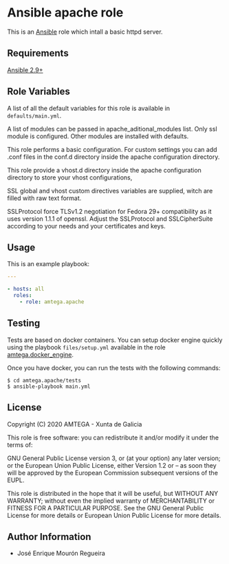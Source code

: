 # Ansible apache role

This is an [Ansible](http://www.ansible.com) role which intall a basic httpd server.

## Requirements

[Ansible 2.9+](http://docs.ansible.com/ansible/latest/intro_installation.html)

## Role Variables

A list of all the default variables for this role is available in `defaults/main.yml`.

A list of modules can be passed in apache_aditional_modules list. Only ssl module
is configured. Other modules are installed with defaults.

This role performs a basic configuration. For custom settings you can add .conf
files in the conf.d directory inside the apache configuration directory.

This role provide a vhost.d directory inside the apache configuration directory
to store your vhost configurations,

SSL global and vhost custom directives variables are supplied, witch are filled with raw text format.

SSLProtocol force TLSv1.2 negotiation for Fedora 29+ compatibility as it uses version 1.1.1 of openssl.
Adjust the SSLProtocol and SSLCipherSuite according to your needs and your certificates and keys.

## Usage


This is an example playbook:

```yaml
---

- hosts: all
  roles:
    - role: amtega.apache

```

## Testing

Tests are based on docker containers. You can setup docker engine quickly using the playbook `files/setup.yml` available in the role [amtega.docker_engine](https://galaxy.ansible.com/amtega/docker_engine).

Once you have docker, you can run the tests with the following commands:

```shell
$ cd amtega.apache/tests
$ ansible-playbook main.yml
```

## License

Copyright (C) 2020 AMTEGA - Xunta de Galicia

This role is free software: you can redistribute it and/or modify it under the terms of:

GNU General Public License version 3, or (at your option) any later version; or the European Union Public License, either Version 1.2 or – as soon they will be approved by the European Commission ­subsequent versions of the EUPL.

This role is distributed in the hope that it will be useful, but WITHOUT ANY WARRANTY; without even the implied warranty of MERCHANTABILITY or FITNESS FOR A PARTICULAR PURPOSE.  See the GNU General Public License for more details or European Union Public License for more details.

## Author Information

- José Enrique Mourón Regueira
